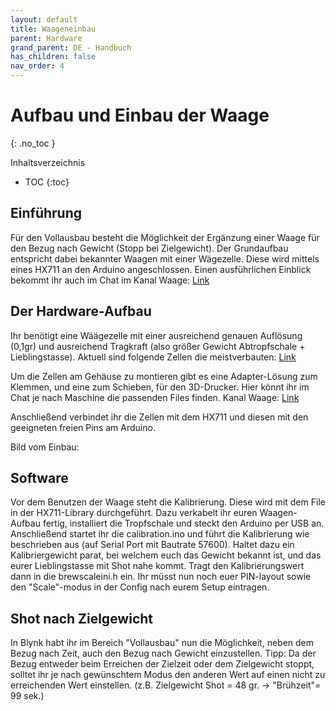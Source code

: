 ```yaml
---
layout: default
title: Waageneinbau
parent: Hardware
grand_parent: DE - Handbuch
has_children: false
nav_order: 4
---
```


# Aufbau und Einbau der Waage
{: .no_toc }

Inhaltsverzeichnis

* TOC
{:toc}

## Einführung

Für den Vollausbau besteht die Möglichkeit der Ergänzung einer Waage für den Bezug nach Gewicht (Stopp bei Zielgewicht).
Der Grundaufbau entspricht dabei bekannter Waagen mit einer Wägezelle. Diese wird mittels eines HX711 an den Arduino angeschlossen.
Einen ausführlichen Einblick bekommt ihr auch im Chat im Kanal Waage: [Link](https://chat.rancilio-pid.de/ranciliopid/channels/projekt-waage)

## Der Hardware-Aufbau

Ihr benötigt eine Wäägezelle mit einer ausreichend genauen Auflösung (0,1gr) und ausreichend Tragkraft (also größer Gewicht Abtropfschale + Lieblingstasse).
Aktuell sind folgende Zellen die meistverbauten: [Link](https://amzn.to/2RWJnKs)

Um die Zellen am Gehäuse zu montieren gibt es eine Adapter-Lösung zum Klemmen, und eine zum Schieben, für den 3D-Drucker. Hier könnt ihr im Chat je nach Maschine die passenden Files finden.
Kanal Waage: [Link](https://chat.rancilio-pid.de/ranciliopid/channels/projekt-waage)

Anschließend verbindet ihr die Zellen mit dem HX711 und diesen mit den geeigneten freien Pins am Arduino.

Bild vom Einbau:


## Software

Vor dem Benutzen der Waage steht die Kalibrierung. Diese wird mit dem File in der HX711-Library durchgeführt. Dazu verkabelt ihr euren Waagen-Aufbau fertig, installiert die Tropfschale und steckt den Arduino per USB an.
Anschließend startet ihr die calibration.ino und führt die Kalibrierung wie beschrieben aus (auf Serial Port mit Bautrate 57600). Haltet dazu ein Kalibriergewicht parat, bei welchem euch das Gewicht bekannt ist, und das eurer Lieblingstasse mit Shot nahe kommt.
Tragt den Kalibrierungswert dann in die brewscaleini.h ein.
Ihr müsst nun noch euer PIN-layout sowie den "Scale"-modus in der Config nach eurem Setup eintragen.

## Shot nach Zielgewicht

In Blynk habt ihr im Bereich "Vollausbau" nun die Möglichkeit, neben dem Bezug nach Zeit, auch den Bezug nach Gewicht einzustellen.
Tipp: Da der Bezug entweder beim Erreichen der Zielzeit oder dem Zielgewicht stoppt, solltet ihr je nach gewünschtem Modus den anderen Wert auf einen nicht zu erreichenden Wert einstellen.
(z.B. Zielgewicht Shot = 48 gr. -> "Brühzeit"= 99 sek.)
